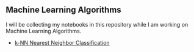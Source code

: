 ## Machine Learning Algorithms

I will be collecting my notebooks in this repository while I am working on Machine Learning Algorithms.

* [k-NN Nearest Neighbor Classification](https://github.com/ditdili/Machine_Learning_Algorithms/blob/master/kNN_Nearest_Neighbor_Classification.ipynb)
